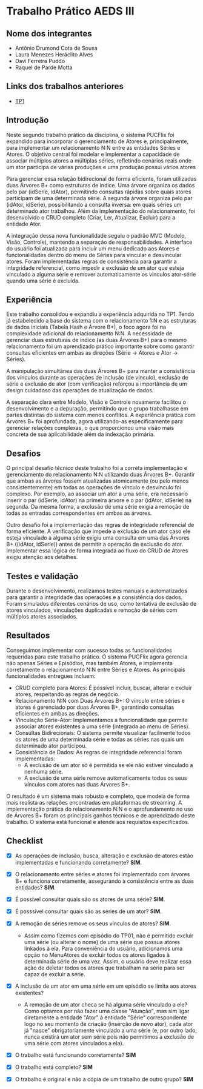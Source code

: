 # Trabalho Prático AEDS III

## Nome dos integrantes

 - Antônio Drumond Cota de Sousa
 - Laura Menezes Heráclito Alves
 - Davi Ferreira Puddo
 - Raquel de Parde Motta
   
## Links dos trabalhos anteriores
- [TP1](https://github.com/AntonioDrumond/AED3_TP01/)

## Introdução

Neste segundo trabalho prático da disciplina, o sistema PUCFlix foi expandido para incorporar o gerenciamento de Atores e, principalmente, para implementar um relacionamento N:N entre as entidades Séries e Atores. O objetivo central foi modelar e implementar a capacidade de associar múltiplos atores a múltiplas séries, refletindo cenários reais onde um ator participa de várias produções e uma produção possui vários atores

Para gerenciar essa relação bidirecional de forma eficiente, foram utilizadas duas Árvores B+ como estruturas de índice. Uma árvore organiza os dados pelo par (idSerie, idAtor), permitindo consultas rápidas sobre quais atores participam de uma determinada série. A segunda árvore organiza pelo par (idAtor, idSerie), possibilitando a consulta inversa: em quais séries um determinado ator trabalhou. Além da implementação do relacionamento, foi desenvolvido o CRUD completo (Criar, Ler, Atualizar, Excluir) para a entidade Ator.

A integração dessa nova funcionalidade seguiu o padrão MVC (Modelo, Visão, Controle), mantendo a separação de responsabilidades. A interface do usuário foi atualizada para incluir um menu dedicado aos Atores e funcionalidades dentro do menu de Séries para vincular e desvincular atores. Foram implementadas regras de consistência para garantir a integridade referencial, como impedir a exclusão de um ator que esteja vinculado a alguma série e remover automaticamente os vínculos ator-série quando uma série é excluída.

## Experiência

Este trabalho consolidou e expandiu a experiência adquirida no TP1. Tendo já estabelecido a base do sistema com o relacionamento 1:N e as estruturas de dados iniciais (Tabela Hash e Árvore B+), o foco agora foi na complexidade adicional do relacionamento N:N. A necessidade de gerenciar duas estruturas de índice (as duas Árvores B+) para o mesmo relacionamento foi um aprendizado prático importante sobre como garantir consultas eficientes em ambas as direções (Série -> Atores e Ator -> Séries).

A manipulação simultânea das duas Árvores B+ para manter a consistência dos vínculos durante as operações de inclusão (de vínculo), exclusão de série e exclusão de ator (com verificação) reforçou a importância de um design cuidadoso das operações de atualização de dados.

A separação clara entre Modelo, Visão e Controle novamente facilitou o desenvolvimento e a depuração, permitindo que o grupo trabalhasse em partes distintas do sistema com menos conflitos. A experiência prática com Árvores B+ foi aprofundada, agora utilizando-as especificamente para gerenciar relações complexas, o que proporcionou uma visão mais concreta de sua aplicabilidade além da indexação primária.

## Desafios

O principal desafio técnico deste trabalho foi a correta implementação e gerenciamento do relacionamento N:N utilizando duas Árvores B+. Garantir que ambas as árvores fossem atualizadas atomicamente (ou pelo menos consistentemente) em todas as operações de vínculo e desvínculo foi complexo. Por exemplo, ao associar um ator a uma série, era necessário inserir o par (idSerie, idAtor) na primeira árvore e o par (idAtor, idSerie) na segunda. Da mesma forma, a exclusão de uma série exigia a remoção de todas as entradas correspondentes em ambas as árvores.

Outro desafio foi a implementação das regras de integridade referencial de forma eficiente. A verificação que impede a exclusão de um ator caso ele esteja vinculado a alguma série exigiu uma consulta em uma das Árvores B+ ((idAtor, idSerie)) antes de permitir a operação de exclusão do ator. Implementar essa lógica de forma integrada ao fluxo do CRUD de Atores exigiu atenção aos detalhes.

## Testes e validação

Durante o desenvolvimento, realizamos testes manuais e automatizados para garantir a integridade das operações e a consistência dos dados. Foram simulados diferentes cenários de uso, como tentativa de exclusão de atores vinculados, vinculações duplicadas e remoção de séries com múltiplos atores associados. 

## Resultados

Conseguimos implementar com sucesso todas as funcionalidades requeridas para este trabalho prático. O sistema PUCFlix agora gerencia não apenas Séries e Episódios, mas também Atores, e implementa corretamente o relacionamento N:N entre Séries e Atores. As principais funcionalidades entregues incluem:

- CRUD completo para Atores: É possível incluir, buscar, alterar e excluir atores, respeitando as regras de negócio.
- Relacionamento N:N com Duas Árvores B+: O vínculo entre séries e atores é gerenciado por duas Árvores B+, garantindo consultas eficientes em ambas as direções.
- Vinculação Série-Ator: Implementamos a funcionalidade que permite associar atores existentes a uma série (integrada ao menu de Séries).
- Consultas Bidirecionais: O sistema permite visualizar facilmente todos os atores de uma determinada série e todas as séries nas quais um determinado ator participou.
- Consistência de Dados: As regras de integridade referencial foram implementadas:
	- A exclusão de um ator só é permitida se ele não estiver vinculado a nenhuma série.
	- A exclusão de uma série remove automaticamente todos os seus vínculos com atores nas duas Árvores B+.

O resultado é um sistema mais robusto e completo, que modela de forma mais realista as relações encontradas em plataformas de streaming. A implementação prática do relacionamento N:N e o aprofundamento no uso de Árvores B+ foram os principais ganhos técnicos e de aprendizado deste trabalho. O sistema está funcional e atende aos requisitos especificados.

## Checklist

- [x] As operações de inclusão, busca, alteração e exclusão de atores estão implementadas e funcionando corretamente? **SIM**.

- [x] O relacionamento entre séries e atores foi implementado com árvores B+ e funciona corretamente, assegurando a consistência entre as duas entidades? **SIM**.

- [x] É possível consultar quais são os atores de uma série? **SIM**.

- [x] É posssível consultar quais são as séries de um ator? **SIM**.

- [x] A remoção de séries remove os seus vínculos de atores? **SIM**.
	- Assim como fizemos com episódio do TP01, não é permitido excluir uma série (ou alterar o nome) de uma série que possua atores linkados à ela. Para conveniência do usuário, adicionamos uma opção no MenuAtores de excluir todos os atores ligados à determinada série de uma vez. Assim, o usuário deve realizar essa ação de deletar todos os atores que trabalham na série para ser capaz de excluir a série.

- [x] A inclusão de um ator em uma série em um episódio se limita aos atores existentes? 
	- A remoção de um ator checa se há alguma série vinculado a ele? Como optamos por não fazer uma classe "Atuação", mas sim ligar diretamente a entidade "Ator" à entidade "Série" correspondente logo no seu momento de criação (inserção de novo ator), cada ator já "nasce" obrigatoriamente vinculado a uma série (e, por outro lado, nunca existirá um ator sem série pois não permitimos a exclusão de uma série com atores vinculados a ela).

- [x] O trabalho está funcionando corretamente? **SIM**

- [x] O trabalho está completo? **SIM**

- [x] O trabalho é original e não a cópia de um trabalho de outro grupo? **SIM**
